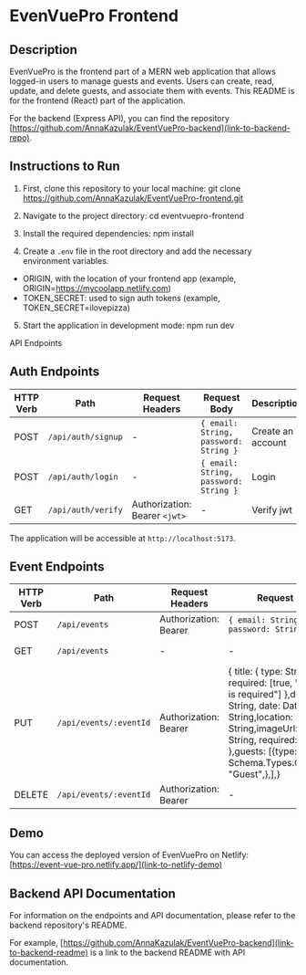 
# EvenVuePro Frontend

## Description
EvenVuePro is the frontend part of a MERN web application that allows logged-in users to manage guests and events. Users can create, read, update, and delete guests, and associate them with events. This README is for the frontend (React) part of the application.

For the backend (Express API), you can find the repository [https://github.com/AnnaKazulak/EventVuePro-backend](link-to-backend-repo).

## Instructions to Run

1. First, clone this repository to your local machine:
git clone https://github.com/AnnaKazulak/EventVuePro-frontend.git

2. Navigate to the project directory:
cd eventvuepro-frontend

3. Install the required dependencies:
npm install


4. Create a `.env` file in the root directory and add the necessary environment variables. 
* ORIGIN, with the location of your frontend app (example, ORIGIN=https://mycoolapp.netlify.com)
* TOKEN_SECRET: used to sign auth tokens (example, TOKEN_SECRET=ilovepizza)

5. Start the application in development mode:
npm run dev


API Endpoints

## Auth Endpoints

| HTTP Verb | Path               | Request Headers               | Request Body                            | Description                 |
|-----------|--------------------|------------------------------ |---------------------------------------- |-----------------------------|
| POST      | `/api/auth/signup` | -                             | `{ email: String, password: String }`   | Create an account           |
| POST      | `/api/auth/login`  | -                             | `{ email: String, password: String }`   | Login                       |
| GET       | `/api/auth/verify` | Authorization: Bearer `<jwt>` | -                                       | Verify jwt                  |



The application will be accessible at `http://localhost:5173`.

## Event Endpoints

| HTTP Verb | Path                   | Request Headers               | Request Body                                            | Description          |
|-----------|------------------------|------------------------------ |-------------------------------------------------------- |--------------------- |
| POST      | `/api/events`          | Authorization: Bearer <jwt>   | `{ email: String, password: String }`                   | Create new event     |
| GET       | `/api/events`          | -                             | -                                                       | Get all events       |
| PUT       | `/api/events/:eventId` | Authorization: Bearer <jwt>   | {  title: { type: String,  required: [true, "Event title is required"] },description: String, date: Date, time: String,location: String,imageUrl: { type: String, required: false },guests: [{type: Schema.Types.ObjectId,ref: "Guest",},],}   | Update an event      |
| DELETE    | `/api/events/:eventId` | Authorization: Bearer <jwt>   | -                                                       | Delete an event      |



## Demo
You can access the deployed version of EvenVuePro on Netlify:
[https://event-vue-pro.netlify.app/](link-to-netlify-demo)

## Backend API Documentation
For information on the endpoints and API documentation, please refer to the backend repository's README.

For example, [https://github.com/AnnaKazulak/EventVuePro-backend](link-to-backend-readme) is a link to the backend README with API documentation.

